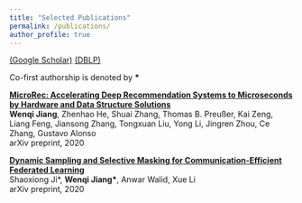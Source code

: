 ```yaml
---
title: "Selected Publications"
permalink: /publications/
author_profile: true
---
```


[(Google Scholar)](https://scholar.google.com/citations?user=0gT0jzkAAAAJ&hl=en&oi=sra) [(DBLP)](https://dblp.org/pid/68/7030.html)

Co-first authorship is denoted by <b>*</b>

<b>[MicroRec: Accelerating Deep Recommendation Systems to Microseconds by Hardware and Data Structure Solutions](https://arxiv.org/pdf/2010.05894.pdf)</b><br>
<b>Wenqi Jiang</b>, Zhenhao He, Shuai Zhang, Thomas B. Preußer, Kai Zeng, Liang Feng, Jiansong Zhang, Tongxuan Liu, Yong Li, Jingren Zhou, Ce Zhang, Gustavo Alonso<br>
arXiv preprint, 2020 <br>


<b>[Dynamic Sampling and Selective Masking for Communication-Efficient Federated Learning](https://arxiv.org/pdf/2003.09603.pdf)</b><br>
Shaoxiong Ji*, <b>Wenqi Jiang*</b>, Anwar Walid, Xue Li <br>
arXiv preprint, 2020 <br>
